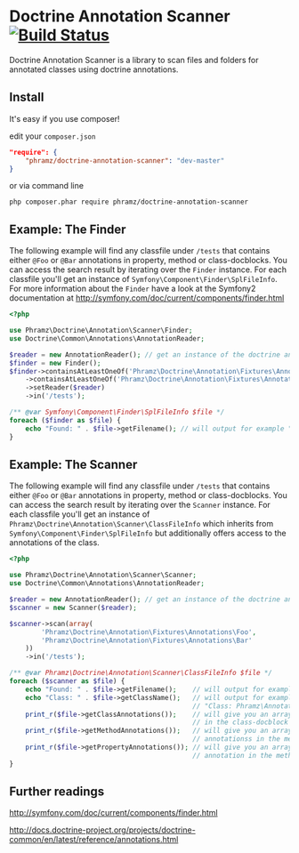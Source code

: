 # Doctrine Annotation Scanner [![Build Status](https://travis-ci.org/phramz/doctrine-annotation-scanner.png?branch=master)](https://travis-ci.org/phramz/doctrine-annotation-scanner)

Doctrine Annotation Scanner is a library to scan files and folders for annotated classes using doctrine annotations.

Install
------

It's easy if you use composer!

edit your `composer.json`

``` json
"require": {
    "phramz/doctrine-annotation-scanner": "dev-master"
}
```

or via command line

``` 
php composer.phar require phramz/doctrine-annotation-scanner
```

Example: The Finder
------
The following example will find any classfile under `/tests` that contains either `@Foo` or `@Bar` annotations in 
property, method or class-docblocks.
You can access the search result by iterating over the `Finder` instance. For each classfile you'll get an instance of 
`Symfony\Component\Finder\SplFileInfo`.
For more information about the `Finder` have a look at the Symfony2 documentation at 
http://symfony.com/doc/current/components/finder.html

``` php
<?php

use Phramz\Doctrine\Annotation\Scanner\Finder;
use Doctrine\Common\Annotations\AnnotationReader;

$reader = new AnnotationReader(); // get an instance of the doctrine annotation reader
$finder = new Finder();
$finder->containsAtLeastOneOf('Phramz\Doctrine\Annotation\Fixtures\Annotations\Foo')
    ->containsAtLeastOneOf('Phramz\Doctrine\Annotation\Fixtures\Annotations\Bar')
    ->setReader($reader)
    ->in('/tests');

/** @var Symfony\Component\Finder\SplFileInfo $file */
foreach ($finder as $file) {
    echo "Found: " . $file->getFilename(); // will output for example "Found: AnnotatedClass.php"
}
```

Example: The Scanner
------
The following example will find any classfile under `/tests` that contains either `@Foo` or `@Bar` annotations in
property, method or class-docblocks.
You can access the search result by iterating over the `Scanner` instance. For each classfile you'll get an instance of
`Phramz\Doctrine\Annotation\Scanner\ClassFileInfo` which inherits from `Symfony\Component\Finder\SplFileInfo` but
additionally offers access to the annotations of the class.

``` php
<?php

use Phramz\Doctrine\Annotation\Scanner\Scanner;
use Doctrine\Common\Annotations\AnnotationReader;

$reader = new AnnotationReader(); // get an instance of the doctrine annotation reader
$scanner = new Scanner($reader);

$scanner->scan(array(
        'Phramz\Doctrine\Annotation\Fixtures\Annotations\Foo',
        'Phramz\Doctrine\Annotation\Fixtures\Annotations\Bar'
    ))
    ->in('/tests');

/** @var Phramz\Doctrine\Annotation\Scanner\ClassFileInfo $file */
foreach ($scanner as $file) {
    echo "Found: " . $file->getFilename();    // will output for example "Found: AnnotatedClass.php"
    echo "Class: " . $file->getClassName();   // will output for example
                                              // "Class: Phramz\Annotation\AnnotatedClass"
    print_r($file->getClassAnnotations());    // will give you an array of all annotations
                                              // in the class-docblock
    print_r($file->getMethodAnnotations());   // will give you an array of all methods and
                                              // annotationss in the method-docblocks
    print_r($file->getPropertyAnnotations()); // will give you an array of all properties and
                                              // annotation in the method-docblocks
}
```

Further readings
------

http://symfony.com/doc/current/components/finder.html

http://docs.doctrine-project.org/projects/doctrine-common/en/latest/reference/annotations.html